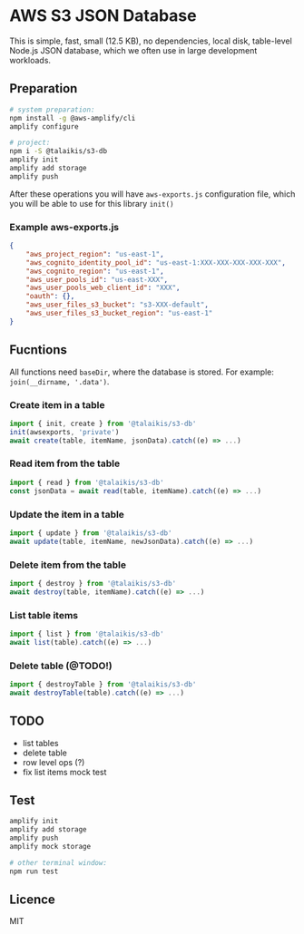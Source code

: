 # AWS S3 JSON Database

This is simple, fast, small (12.5 KB), no dependencies, local disk, table-level Node.js JSON database, which we often use in large development workloads.

## Preparation

```bash
# system preparation:
npm install -g @aws-amplify/cli
amplify configure

# project:
npm i -S @talaikis/s3-db
amplify init
amplify add storage
amplify push
```
After these operations you will have `aws-exports.js` configuration file, which you will be able to use for this library `init()`

### Example aws-exports.js

```json
{
    "aws_project_region": "us-east-1",
    "aws_cognito_identity_pool_id": "us-east-1:XXX-XXX-XXX-XXX-XXX",
    "aws_cognito_region": "us-east-1",
    "aws_user_pools_id": "us-east-XXX",
    "aws_user_pools_web_client_id": "XXX",
    "oauth": {},
    "aws_user_files_s3_bucket": "s3-XXX-default",
    "aws_user_files_s3_bucket_region": "us-east-1"
}
```

## Fucntions

All functions need `baseDir`, where the database is stored. For example: `join(__dirname, '.data')`.

### Create item in a table

```js
import { init, create } from '@talaikis/s3-db'
init(awsexports, 'private')
await create(table, itemName, jsonData).catch((e) => ...)
```

### Read item from the table

```js
import { read } from '@talaikis/s3-db'
const jsonData = await read(table, itemName).catch((e) => ...)
```

### Update the item in a table

```js
import { update } from '@talaikis/s3-db'
await update(table, itemName, newJsonData).catch((e) => ...)
```

### Delete item from the table

```js
import { destroy } from '@talaikis/s3-db'
await destroy(table, itemName).catch((e) => ...)
```

### List table items

```js
import { list } from '@talaikis/s3-db'
await list(table).catch((e) => ...)
```

### Delete table (@TODO!)

```js
import { destroyTable } from '@talaikis/s3-db'
await destroyTable(table).catch((e) => ...)
```

## TODO

* list tables
* delete table
* row level ops (?)
* fix list items mock test

## Test

```bash
amplify init
amplify add storage
amplify push
amplify mock storage

# other terminal window:
npm run test
```

## Licence

MIT
